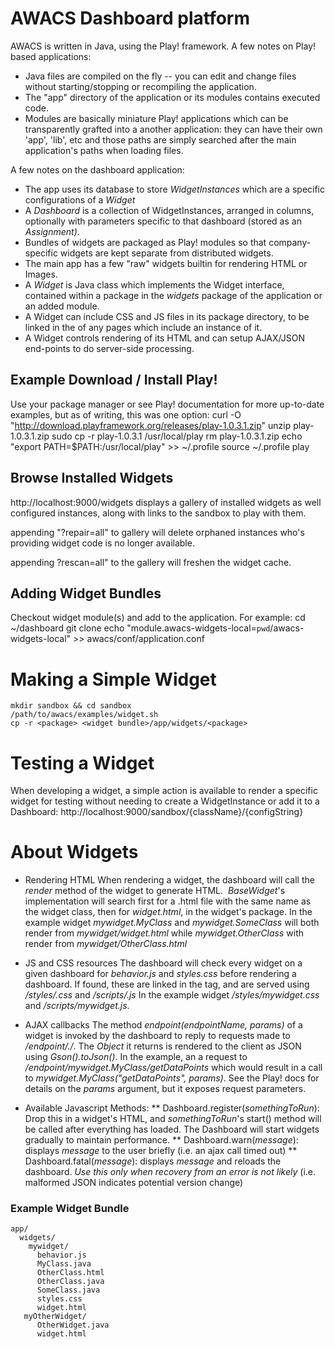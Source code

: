 # AWACS Dashboard platform

AWACS is written in Java, using the Play! framework. A few notes on Play! based applications:
* Java files are compiled on the fly -- you can edit and change files without starting/stopping or recompiling the application.
* The "app" directory of the application or its modules contains executed code.
* Modules are basically miniature Play! applications which can be transparently grafted into a another application: they can have their own 'app', 'lib', etc and those paths are simply searched after the main application's paths when loading files.

A few notes on the dashboard application:
* The app uses its database to store _WidgetInstances_ which are a specific configurations of a _Widget_
* A _Dashboard_ is a collection of WidgetInstances, arranged in columns, optionally with parameters specific to that dashboard (stored as an _Assignment)_.
* Bundles of widgets are packaged as Play! modules so that company-specific widgets are kept separate from distributed widgets.
* The main app has a few "raw" widgets builtin for rendering HTML or Images.
* A _Widget_ is Java class which implements the Widget interface, contained within a package in the _widgets_ package of the application or an added module.
* A Widget can include CSS and JS files in its package directory, to be linked in the <head> of any pages which include an instance of it.
* A Widget controls rendering of its HTML and can setup AJAX/JSON end-points to do server-side processing.

## Example Download / Install Play!
Use your package manager or see Play! documentation for more up-to-date examples,
but as of writing, this was one option:
	curl -O "http://download.playframework.org/releases/play-1.0.3.1.zip"
	unzip play-1.0.3.1.zip
	sudo cp -r play-1.0.3.1 /usr/local/play
	rm play-1.0.3.1.zip
	echo "export PATH=\$PATH:/usr/local/play" >> ~/.profile
	source ~/.profile
	play

## Browse Installed Widgets

http://localhost:9000/widgets displays a gallery of installed widgets as well configured instances, along with links to the sandbox to play with them.

appending "?repair=all" to gallery will delete orphaned instances who's providing widget code is no longer available.

appending ?rescan=all" to the gallery will freshen the widget cache.

## Adding Widget Bundles

Checkout widget module(s) and add to the application. For example:
	cd ~/dashboard
	git clone <path-to-awacs-widgets-local>
	echo "module.awacs-widgets-local=`pwd`/awacs-widgets-local" >> awacs/conf/application.conf

# Making a Simple Widget
	mkdir sandbox && cd sandbox
	/path/to/awacs/examples/widget.sh
	cp -r <package> <widget bundle>/app/widgets/<package>

# Testing a Widget

When developing a widget, a simple action is available to render a specific widget for testing without needing to create a WidgetInstance or add it to a Dashboard:
	http://localhost:9000/sandbox/{className}/{configString}

# About Widgets

* Rendering HTML
When rendering a widget, the dashboard will call the _render_ method of the widget to generate HTML.&nbsp; _BaseWidget_'s implementation will search first for a .html file with the same name as the widget class, then for _widget.html_, in the widget's package.
In the example widget _mywidget.MyClass_ and _mywidget.SomeClass_ will both render from _mywidget/widget.html_ while _mywidget.OtherClass_ with render from _mywidget/OtherClass.html_

* JS and CSS resources
The dashboard will check every widget on a given dashboard for _behavior.js_ and _styles.css_ before rendering a dashboard. If found, these are linked in the <head> tag, and are served using _/styles/<WidgetPackageName>.css_ and _/scripts/<WidgetPackageName>.js_
In the example widget _/styles/mywidget.css_ and _/scripts/mywidget.js_.

* AJAX callbacks
The method _endpoint(endpointName, params)_ of a widget is invoked by the dashboard to reply to requests made to _/endpoint/<widgetPackage>.<WidgetClass>/<endpointName>_. The _Object_ it returns is rendered to the client as JSON using _Gson().toJson()_.
In the example, an a request to _/endpoint/mywidget.MyClass/getDataPoints_ which would result in a call to _mywidget.MyClass("getDataPoints", params)_. See the Play! docs for details on the _params_ argument, but it exposes request parameters.

* Available Javascript Methods:
** Dashboard.register(_somethingToRun_): Drop this in a widget's HTML, and _somethingToRun_'s start() method will be called after everything has loaded. The Dashboard will start widgets gradually to maintain performance.
** Dashboard.warn(_message_): displays _message_ to the user briefly
(i.e. an ajax call timed out)
** Dashboard.fatal(_message_): displays _message_ and reloads the dashboard.
_Use this only when recovery from an error is not likely_ (i.e. malformed JSON indicates potential version change)


### Example Widget Bundle
	app/
	  widgets/
	    mywidget/
	      behavior.js
	      MyClass.java
	      OtherClass.html
	      OtherClass.java
	      SomeClass.java
	      styles.css
	      widget.html
	   myOtherWidget/
	      OtherWidget.java
	      widget.html
